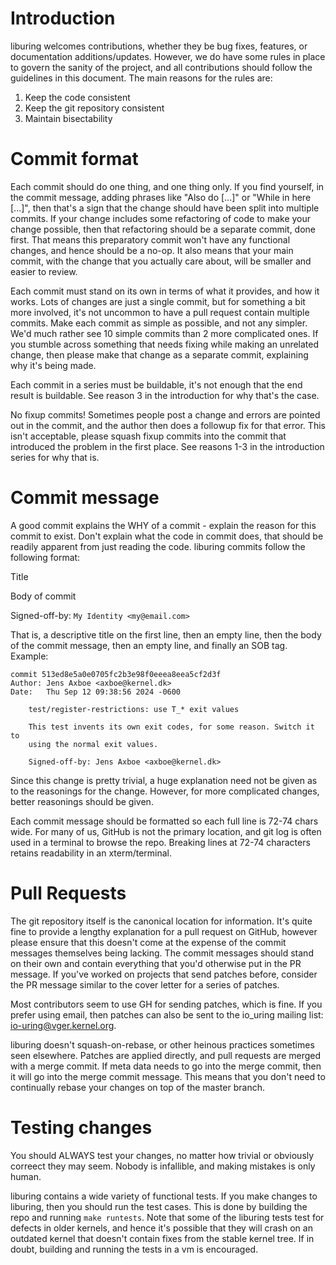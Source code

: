 Introduction
============

liburing welcomes contributions, whether they be bug fixes, features, or
documentation additions/updates. However, we do have some rules in place
to govern the sanity of the project, and all contributions should follow
the guidelines in this document. The main reasons for the rules are:

1) Keep the code consistent
2) Keep the git repository consistent
3) Maintain bisectability

Commit format
=============

Each commit should do one thing, and one thing only. If you find yourself,
in the commit message, adding phrases like "Also do [...]" or "While in
here [...]", then that's a sign that the change should have been split
into multiple commits. If your change includes some refactoring of code to
make your change possible, then that refactoring should be a separate
commit, done first. That means this preparatory commit won't have any
functional changes, and hence should be a no-op. It also means that your
main commit, with the change that you actually care about, will be smaller
and easier to review.

Each commit must stand on its own in terms of what it provides, and how it
works. Lots of changes are just a single commit, but for something a bit
more involved, it's not uncommon to have a pull request contain multiple
commits. Make each commit as simple as possible, and not any simpler. We'd
much rather see 10 simple commits than 2 more complicated ones. If you
stumble across something that needs fixing while making an unrelated
change, then please make that change as a separate commit, explaining why
it's being made.

Each commit in a series must be buildable, it's not enough that the end
result is buildable. See reason 3 in the introduction for why that's the
case.

No fixup commits! Sometimes people post a change and errors are pointed
out in the commit, and the author then does a followup fix for that error.
This isn't acceptable, please squash fixup commits into the commit that
introduced the problem in the first place. See reasons 1-3 in the
introduction series for why that is.

Commit message
==============

A good commit explains the WHY of a commit - explain the reason for this
commit to exist. Don't explain what the code in commit does, that should
be readily apparent from just reading the code. liburing commits follow
the following format:

Title

Body of commit

Signed-off-by: ```My Identity <my@email.com>```

That is, a descriptive title on the first line, then an empty line, then
the body of the commit message, then an empty line, and finally an SOB
tag. Example:

```
commit 513ed8e5a0e0705fc2b3e98f0eeea8eea5cf2d3f
Author: Jens Axboe <axboe@kernel.dk>
Date:   Thu Sep 12 09:38:56 2024 -0600

    test/register-restrictions: use T_* exit values
    
    This test invents its own exit codes, for some reason. Switch it to
    using the normal exit values.
    
    Signed-off-by: Jens Axboe <axboe@kernel.dk>
```

Since this change is pretty trivial, a huge explanation need not be given
as to the reasonings for the change. However, for more complicated
changes, better reasonings should be given.

Each commit message should be formatted so each full line is 72-74 chars
wide. For many of us, GitHub is not the primary location, and git log is
often used in a terminal to browse the repo. Breaking lines at 72-74
characters retains readability in an xterm/terminal.

Pull Requests
=============

The git repository itself is the canonical location for information. It's
quite fine to provide a lengthy explanation for a pull request on GitHub,
however please ensure that this doesn't come at the expense of the commit
messages themselves being lacking. The commit messages should stand on
their own and contain everything that you'd otherwise put in the PR
message. If you've worked on projects that send patches before, consider
the PR message similar to the cover letter for a series of patches.

Most contributors seem to use GH for sending patches, which is fine. If
you prefer using email, then patches can also be sent to the io_uring
mailing list: io-uring@vger.kernel.org.

liburing doesn't squash-on-rebase, or other heinous practices sometimes
seen elsewhere. Patches are applied directly, and pull requests are
merged with a merge commit. If meta data needs to go into the merge
commit, then it will go into the merge commit message. This means that
you don't need to continually rebase your changes on top of the master
branch.

Testing changes
===============

You should ALWAYS test your changes, no matter how trivial or obviously
correect they may seem. Nobody is infallible, and making mistakes is only
human.

liburing contains a wide variety of functional tests. If you make changes
to liburing, then you should run the test cases. This is done by building
the repo and running ```make runtests```. Note that some of the liburing
tests test for defects in older kernels, and hence it's possible that they
will crash on an outdated kernel that doesn't contain fixes from the
stable kernel tree. If in doubt, building and running the tests in a vm is
encouraged.
